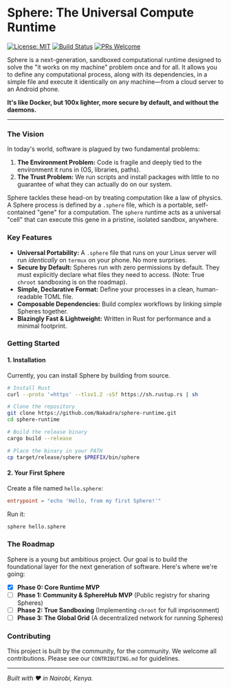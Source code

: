 # Sphere: The Universal Compute Runtime

[![License: MIT](https://img.shields.io/badge/License-MIT-yellow.svg)](https://opensource.org/licenses/MIT)
[![Build Status](https://img.shields.io/badge/build-passing-brightgreen)](#)
[![PRs Welcome](https://img.shields.io/badge/PRs-welcome-brightgreen.svg)](CONTRIBUTING.md)

Sphere is a next-generation, sandboxed computational runtime designed to solve the "it works on my machine" problem once and for all. It allows you to define any computational process, along with its dependencies, in a simple file and execute it identically on any machine—from a cloud server to an Android phone.

**It's like Docker, but 100x lighter, more secure by default, and without the daemons.**

---

### The Vision

In today's world, software is plagued by two fundamental problems:
1.  **The Environment Problem:** Code is fragile and deeply tied to the environment it runs in (OS, libraries, paths).
2.  **The Trust Problem:** We run scripts and install packages with little to no guarantee of what they can actually do on our system.

Sphere tackles these head-on by treating computation like a law of physics. A Sphere process is defined by a `.sphere` file, which is a portable, self-contained "gene" for a computation. The `sphere` runtime acts as a universal "cell" that can execute this gene in a pristine, isolated sandbox, anywhere.

### Key Features

*   **Universal Portability:** A `.sphere` file that runs on your Linux server will run *identically* on `termux` on your phone. No more surprises.
*   **Secure by Default:** Spheres run with zero permissions by default. They must explicitly declare what files they need to access. (Note: True `chroot` sandboxing is on the roadmap).
*   **Simple, Declarative Format:** Define your processes in a clean, human-readable TOML file.
*   **Composable Dependencies:** Build complex workflows by linking simple Spheres together.
*   **Blazingly Fast & Lightweight:** Written in Rust for performance and a minimal footprint.

### Getting Started

#### 1. Installation

Currently, you can install Sphere by building from source.

```bash
# Install Rust
curl --proto '=https' --tlsv1.2 -sSf https://sh.rustup.rs | sh

# Clone the repository
git clone https://github.com/Nakadra/sphere-runtime.git
cd sphere-runtime

# Build the release binary
cargo build --release

# Place the binary in your PATH
cp target/release/sphere $PREFIX/bin/sphere
```

#### 2. Your First Sphere

Create a file named `hello.sphere`:
```toml
entrypoint = "echo 'Hello, from my first Sphere!'"
```

Run it:
```bash
sphere hello.sphere
```

### The Roadmap

Sphere is a young but ambitious project. Our goal is to build the foundational layer for the next generation of software. Here's where we're going:

*   [x] **Phase 0: Core Runtime MVP**
*   [ ] **Phase 1: Community & SphereHub MVP** (Public registry for sharing Spheres)
*   [ ] **Phase 2: True Sandboxing** (Implementing `chroot` for full imprisonment)
*   [ ] **Phase 3: The Global Grid** (A decentralized network for running Spheres)

### Contributing

This project is built by the community, for the community. We welcome all contributions. Please see our `CONTRIBUTING.md` for guidelines.

---

*Built with ❤️ in Nairobi, Kenya.*
